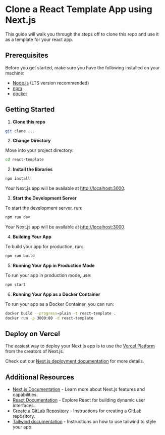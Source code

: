 # Clone a React Template App using Next.js

This guide will walk you through the steps off to clone this repo and use it as a template for your react app.

## Prerequisites

Before you get started, make sure you have the following installed on your machine:

- [Node.js](https://nodejs.org/) (LTS version recommended)
- [npm](https://www.npmjs.com/)
- [docker](https://www.docker.com/)

## Getting Started

1. **Clone this repo**

```bash
git clone ...
```
2. **Change Directory**

Move into your project directory:

```bash
cd react-template
```
2. **Install the libraries**

```bash
npm install
```
Your Next.js app will be available at [http://localhost:3000](http://localhost:3000).


3. **Start the Development Server**

To start the development server, run:

```bash
npm run dev
```
Your Next.js app will be available at [http://localhost:3000](http://localhost:3000).

4. **Building Your App** 

To build your app for production, run:

```bash
npm run build
```

5. **Running Your App in Production Mode**

To run your app in production mode, use:

```bash
npm start
```

6. **Running Your App as a Docker Container**

To run your app as a Docker Container, you can run:

```bash
docker build --progress=plain -t react-template .
docker run -p 3000:80 -d react-template
```

## Deploy on Vercel

The easiest way to deploy your Next.js app is to use the [Vercel Platform](https://vercel.com/new?utm_medium=default-template&filter=next.js&utm_source=create-next-app&utm_campaign=create-next-app-readme) from the creators of Next.js.

Check out our [Next.js deployment documentation](https://nextjs.org/docs/deployment) for more details.

## Additional Resources

- [Next.js Documentation](https://nextjs.org/docs) - Learn more about Next.js features and capabilities.
- [React Documentation](https://reactjs.org/docs/getting-started.html) - Explore React for building dynamic user interfaces.
- [Create a GitLab Repository](https://docs.gitlab.com/ee/user/project/repository/#create-a-project-repository) - Instructions for creating a GitLab repository.
- [Tailwind documentation](https://tailwindcss.com/) - Instructions on how to use tailwind to style your app.
